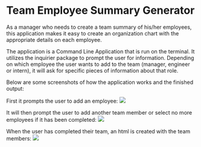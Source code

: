 # Team Employee Summary Generator
As a manager who needs to create a team summary of his/her employees, this application makes it easy to create an organization chart with the appropriate details on each employee. 

The application is a Command Line Application that is run on the terminal. It utilizes the inquirier package to prompt the user for information. Depending on which employee the user wants to add to the team (manager, engineer or intern), it will ask for specific pieces of information about that role.

Below are some screenshots of how the application works and the finished output:

First it prompts the user to add an employee:
<img src="./assets/firstprompt.png">

It will then prompt the user to add another team member or select no more employees if it has been completed:
<img src="./assets/secondprompt.png">

When the user has completed their team, an html is created with the team members:
<img src="./assets/output.example.png">